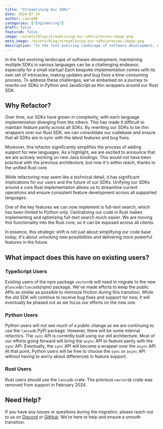 ```yaml
---
title: "Streamlining Our SDKs"
date: 2024-07-16
author: LanceDB
categories: ["Engineering"]
draft: false
featured: false
image: /assets/blog/streamlining-our-sdks/preview-image.png
meta_image: /assets/blog/streamlining-our-sdks/preview-image.png
description: "In the fast-evolving landscape of software development, maintaining multiple SDKs in various languages can be a challenging endeavor,."
---
```


In the fast-evolving landscape of software development, maintaining multiple SDKs in various languages can be a challenging endeavor, especially for a small startup! Each bespoke implementation comes with its own set of intricacies, making updates and bug fixes a time-consuming process. To address these challenges, we've embarked on a journey to rewrite our SDKs in Python and JavaScript as thin wrappers around our Rust SDK.

## Why Refactor?

Over time, our SDKs have grown in complexity, with each language implementation diverging from the others. This has made it difficult to maintain feature parity across all SDKs. By rewriting our SDKs to be thin wrappers over our Rust SDK, we can consolidate our codebase and ensure that all SDKs are in sync with the latest features and bug fixes.

Moreover, this refactor significantly simplifies the process of adding support for new languages. As a highlight, we are excited to announce that we are actively working on new Java bindings. This would not have been practical with the previous architecture, but now it's within reach, thanks to the unified Rust core.

While refactoring may seem like a technical detail, it has significant implications for our users and the future of our SDKs. Unifying our SDKs around a core Rust implementation allows us to streamline current operations and ensure consistent feature development across all supported languages.

One of the key features we can now implement is full-text search, which has been limited to Python only. Centralizing our code in Rust makes implementing and optimizing full-text search much easier. We are moving this functionality into the Rust core, so it can be exposed across all clients.

In essence, this strategic shift is not just about simplifying our code base today; it's about unlocking new possibilities and delivering more powerful features in the future.

## What impact does this have on existing users?

### TypeScript Users

Existing users of the npm package `vectordb` will need to migrate to the new `@lancedb/lancedb`*(npm)* package. We've made efforts to keep the public APIs as similar as possible to minimize friction during this transition. While the old SDK will continue to receive bug fixes and support for now, it will eventually be phased out as we focus our efforts on the new one.

### Python Users

Python users will not see much of a public change as we are continuing to use the `lancedb` PyPI package. However, there will be some internal refactors. The `sync` API is currently built using our old architecture. Most of our efforts going forward will bring the `async` API to feature parity with the `sync` API. Eventually, the `sync` API will become a wrapper over the `async` API. At that point, Python users will be free to choose the `sync` or `async` API without having to worry about differences in feature support.

### Rust Users

Rust users should use the `lancedb` crate. The previous `vectordb` crate was removed from support in February 2024.

## Need Help?

If you have any issues or questions during the migration, please reach out to us on [Discord](https://discord.com/invite/zMM32dvNtd) or [GitHub](https://github.com/lancedb). We're here to help and ensure a smooth transition.
